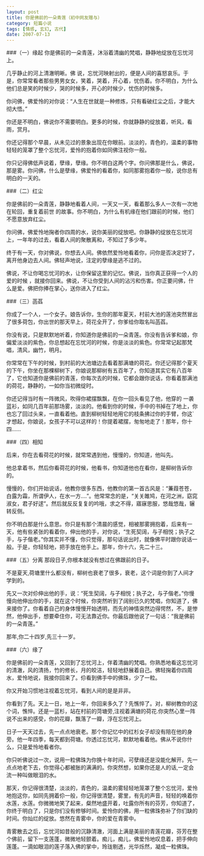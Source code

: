 ```yaml
---
layout: post
title: 你是佛前的一朵青莲（初中网友赠与）
category: 短篇小说 
tags: [情感, 玄幻, 古代]
date: 2007-07-13
---
```

###（一）缘起
你是佛前的一朵青莲，沐浴着清幽的梵唱，静静地绽放在忘忧河上。

几乎静止的河上清澈明晰。佛 说，忘忧河映射出的，便是人间的喜怒哀乐。于是，你常常看者那些男男女女，笑着，哭着，开心着，忧伤着。你不明白，为什么他们总是笑的时候少，哭的时候多，开心的时候少，忧伤的时候多。
<!-- more -->

你问佛，佛爱怜的对你说：“人生在世就是一种修炼，只有看破红尘之后，才能大彻大悟。”

你还是不明白，佛说你不需要明白。更多的时候，你就静静的绽放着，听风，看雨，赏月。

你还记得那个早晨，从未见过的景象出现在你眼前。淡淡的，青色的，温柔的事物轻轻的笼罩了整个忘忧河，爱怜的抱着你如同佛注视你一般。

你只记得佛低声说着，孽缘，孽缘。你不明白这两个字。你问佛那是什么，佛说，那是雾。你问佛，什么是孽缘，佛爱怜的看着你，如同那雾抱着你一般，说你总有明白的一天的。  

###（二）红尘

你是佛前的一朵青莲，静静地看着人间，一天又一天，看着那么多人一次有一次地在轮回，重复着前世 的故事。你不明白，为什么有机缘在他们跟前的时候，他们不愿意放弃红尘。

你问佛，佛爱怜地掬者你四周的水，说你美丽的绽放吧。你静静的绽放在忘忧河上，一年年的过去，看着人间的聚散离和，不知过了多少年。

终于有一天，你对佛说，你想去人间。佛依然爱怜地看着你，问你是否决定好了，离开他身边去人间。佛轻声地说，注定的孽缘是逃不过的。

佛说，不让你喝忘忧河的水，让你保留这里的记忆。佛说，当你真正获得一个人的爱的时候 ，就接你回来。佛说，不让你受到人间的沾污和伤害。你正要问佛，什么是爱。佛把你捧在掌心，送你进入了红尘。

###（三）菡萏

你成了一个人，一个女子。娘告诉你，生你的那年夏天，村前大池的莲池突然冒出了很多荷包，你出世的那天早上，荷花全开了，你爹给你取名叫菡萏。

你没有说，只是默默地听着，你知道你是佛前的一朵青莲。你没有告诉爹和娘，你偏爱淡淡的紫色，你总想起在忘忧河的时候，你是淡淡的紫色。你常常记起那梵唱，清风，幽竹，明月。

你常常在下午的时候，到村前的大池塘边去看着那满塘的荷花。你还记得那个夏天的下午，你坐在那棵柳树下，你娘说那柳树有五百年了，你知道其实它有八百年了，它也知道你是佛前的青莲，你每次去的时候，它都会跟你说话，你看着那满池的荷花，静静的，一如你当初微绽时。

你还记得当时有一阵微风，吹得你裙摆飘飘，在你一回头看见了他，他穿的 一袭蓝衫，如同几百年前那场雾，淡淡的。他看到你的时候，手中的书掉在了地上，你也忘了回过头来，一直看着他。直到柳树轻轻地用它的枝条拂过你的手臂，你这` 才想起，你娘说，女孩子不可以这样的！你提着裙摆，匆匆地走了！那年，你十四……

###（四）相知

后来，你在去看荷花的时候，就常常遇到他，慢慢的，你知道，他叫先。

他总拿着书，然后你看荷花的时候，他看书，你知道他也在看你，是柳树告诉你的。

慢慢的，你们开始说话，他教你很多东西，他教你的第一首古风是：“蒹葭苍苍，白露为霜，所谓伊人，在水一方....”。他常常念的是，“关关雎鸠，在河之洲，窈窕淑女，君子好逑”。然后就反反复复的吟哦，求之不得，寤寐思服，悠哉悠哉，辗转反侧。 

你不明白那是什么意思。你只是有那个清晨的感觉，相被那雾拥抱着，后来有一天，他有些紧张的看着你，伸出他的手，对你说，“生死契阔，与子相悦；执子之手，与子偕老。”你其实并不懂，你只觉得，那句话说出时，就像佛平时跟你说话一般。于是，你轻轻地，把手放在他手上。那年，你十六，先二十三。 

###（五）分离
那段日子,你根本就没有想过在佛跟前的日子。
   
不是夏天,荷塘里什么都没有，柳树也衰老了很多，衰老，这个词是你到了人间才学到的。
   
先又一次对伱伸出他的手，说：“死生契阔，与子相悦；执子之，与子偕老。”你慢慢向他伸出你的手，就在这个时候，你突然听到了阔别已久的梵唱，你知道了，佛来接你了。你看着自己的身体慢慢开始透明，而先的神情突然边得愕然，不，是惨然，他伸出手，想要牵住你，可无法靠近你。你最后跟他说了一句话：“我是佛前的一朵青莲。”
   
那年,你二十四岁,先三十一岁。

###（六）缘了
   
你是佛前的一朵青莲，又回到了忘忧河上，伴着清幽的梵唱。你熟悉地看这忘忧河的清澈，风的清扬，竹的修长，月的皎洁，轻轻地舒展着自己。佛轻掬着你四周水，爱怜地说，我接你回来了。伱看到佛手中的佛珠，少了一粒。 
   
你又开始习惯地注视着忘忧河，看到人间的是是非非。
 
你看到了先。天上一日，地上一年，你回来多久了？先憔悴了。对，柳树教你的这个词，憔悴。还是一蓝杉，站在村前的菏塘旁,注视着满塘的荷花.你突然心里一阵说不出来的感受，你的花瓣，飘落了一瓣，浮在忘忧河上。 
   
日子一天天过去，先一点点地衰老。那个你记忆中的红杉女子却没有陪在他的身旁。他一年四季，每天都到荷塘。你透过忘忧河，默默地看着他。佛从不说你什么，只是爱怜地看者你。

你只听佛说过一次，说用一粒佛珠为你换十年时间，可孽缘还是没能化解开。先一点点地老下去，你觉得心都被胀的满满的。你突然想，如果你还是人的话,一定会流一种叫做眼泪的水。

那天，你记得很清楚，淡淡的，青色的，温柔的雾轻轻地笼罩了整个忘忧河，爱怜地抱这你，如同先拥着伱一般，你记得很清楚，雾里，有先的声音，轻轻的唤着你水莲，水莲。你微微地笑了起来，粲然地盛开着，吐露你所有的芬芳，你知道了，你终于明白了，只是你们没有修够时间。爱怜你的佛，用一粒佛珠弥补了你们缺的时间。你灿烂的绽放。悠然在青雾中，你的爱在青雾中。
   
青雾散去之后，忘忧河如昔般的沉静清澈，河面上满是美丽的青莲花瓣，芬芳在整个佛前，留下一支莲蓬，微微地轻颤着。痴儿，痴儿，佛爱怜地叹息着，把手伸向莲蓬。一滴如眼泪的莲子落入佛的掌中，玲珑剔透，光华烁然，凝成一粒佛珠。 
